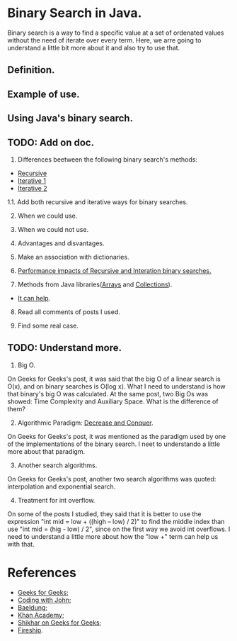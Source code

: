 # Binary Search in Java.

Binary search is a way to find a specific value at a set of ordenated values without the need of iterate over every term. Here, we arre going to understand a little bit more about it and also try to use that.

## Definition.


## Example of use.


## Using Java's binary search.

## TODO: Add on doc.

1. Differences beetween the following binary search's methods:
- [Recursive](https://www.geeksforgeeks.org/binary-search/#:~:text=Recursive%20implementation%20of,Javascript)
- [Iterative 1](https://www.geeksforgeeks.org/binary-search/#:~:text=Another%20Iterative%20Approach%20to%20Binary%20Search)
- [Iterative 2](https://www.geeksforgeeks.org/binary-search/#:~:text=Iterative%20implementation%20of%20Binary%20Search%C2%A0)

1.1. Add both recursive and iterative ways for binary searches.

2. When we could use.

3. When we could not use.

4. Advantages and disvantages.

5. Make an association with dictionaries.

6. [Performance impacts of Recursive and Interation binary searches.](https://www.baeldung.com/java-binary-search#5-performance)

7. Methods from Java libraries([Arrays](https://www.baeldung.com/java-binary-search#3-using-arraysbinarysearch) and [Collections](https://www.baeldung.com/java-binary-search#4-using-collectionsbinarysearch)).
- [It can help](https://www.geeksforgeeks.org/arrays-binarysearch-java-examples-set-1/#:~:text=As%20above%20we%20already%20have%20discussed%20that%20we%20can%20operate%20this%20algorithm%20either%20Arrays.binarysearch()%20vs%20Collections.binarysearch().%20Arrays.binarysearch()%20works%20for%20arrays%20which%20can%20be%20of%20primitive%20data%20type%20also.%20Collections.binarysearch()%20works%20for%20objects%20Collections%20like%20ArrayList%20and%20LinkedList.%C2%A0).

8. Read all comments of posts I used.

9. Find some real case.

## TODO: Understand more.

1. Big O.

On Geeks for Geeks's post, it was said that the big O of a linear search is O(x), and on binary searches is O(log x). What I need to understand is how that binary's big O was calculated. At the same post, two Big Os was showed: Time Complexity and Auxiliary Space. What is the difference of them?

2. Algorithmic Paradigm: [Decrease and Conquer](https://www.geeksforgeeks.org/decrease-and-conquer/).

On Geeks for Geeks's post, it was mentioned as the paradigm used by one of the implementations of the binary search. I neet to understando a little more about that paradigm.

3. Another search algorithms.

On Geeks for Geeks's post, another two search algorithms was quoted: interpolation and exponential search.

4. Treatment for int overflow.

On some of the posts I studied, they said that it is better to use the expression "int mid = low + ((high – low) / 2)" to find the middle index than use "int mid = (hig - low) / 2", since on the first way we avoid int overflows. I need to understand a little more about how the "low +" term can help us with that.

# References

- [Geeks for Geeks](https://www.geeksforgeeks.org/binary-search/);
- [Coding with John](https://www.youtube.com/watch?v=NFhOrxtXXcM);
- [Baeldung](https://www.baeldung.com/java-binary-search);
- [Khan Academy](https://www.khanacademy.org/computing/computer-science/algorithms#binary-search);
- [Shikhar on Geeks for Geeks](https://www.geeksforgeeks.org/arrays-binarysearch-java-examples-set-1/);
- [Fireship](https://www.youtube.com/watch?v=MFhxShGxHWc).
